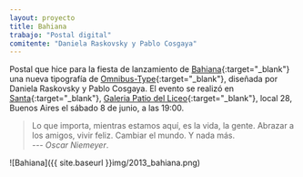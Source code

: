 ```yaml
---
layout: proyecto
title: Bahiana
trabajo: "Postal digital"
comitente: "Daniela Raskovsky y Pablo Cosgaya"
---
```


Postal que hice para la fiesta de lanzamiento de [Bahiana](http://www.omnibus-type.com/fonts/bahiana.php){:target="_blank"} una nueva tipografía de [Omnibus-Type](http://www.omnibus-type.com){:target="_blank"}, diseñada por Daniela Raskovsky y Pablo Cosgaya.
El evento se realizó en [Santa](https://www.facebook.com/santagaleria){:target="_blank"}, [Galeria Patio del Liceo](http://www.galeriapatiodelliceo.com/){:target="_blank"}, local 28, Buenos Aires el sábado 8 de junio, a las 19:00.

> Lo que importa, mientras estamos aquí, es la vida, la gente. Abrazar a los amigos, vivir feliz. Cambiar el mundo. Y nada más.  
> --- <cite>Oscar Niemeyer</cite>.

![Bahiana]({{ site.baseurl }}img/2013_bahiana.png)

<!-- <div class="slider">
    <div><img src="{{ site.baseurl }}img/2013_bahiana.png" alt="" /><span class="caption">Uno</span></div>
    <div><img src="{{ site.baseurl }}img/2013_bahiana.png" alt="" /><span class="caption">Dos</span></div>
    <div><img src="{{ site.baseurl }}img/2013_bahiana.png" alt="" /><span class="caption">Tres</span></div>
</div> -->
